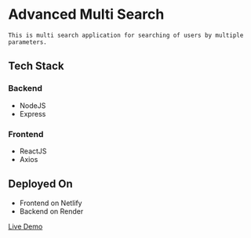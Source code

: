 # Advanced Multi Search
    This is multi search application for searching of users by multiple parameters.
## Tech Stack
### Backend
- NodeJS
- Express
### Frontend
- ReactJS
- Axios
## Deployed On
- Frontend on Netlify
- Backend on Render

[Live Demo](https://phenomenal-boba-ff9e0b.netlify.app)